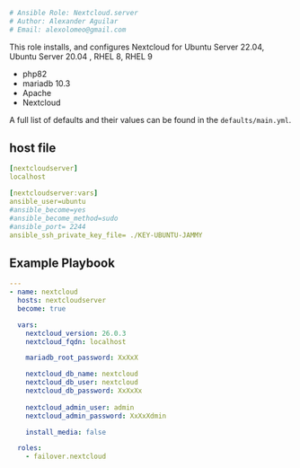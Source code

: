 ```yml
# Ansible Role: Nextcloud.server
# Author: Alexander Aguilar
# Email: alexolomeo@gmail.com
```

This role installs, and configures Nextcloud for Ubuntu Server 22.04, Ubuntu Server 20.04 , RHEL 8, RHEL 9

* php82
* mariadb 10.3
* Apache
* Nextcloud 

A full list of defaults and their values can be found in the `defaults/main.yml`.

## host file
```yml
[nextcloudserver]
localhost

[nextcloudserver:vars]
ansible_user=ubuntu
#ansible_become=yes
#ansible_become_method=sudo
#ansible_port= 2244
ansible_ssh_private_key_file= ./KEY-UBUNTU-JAMMY
```

## Example Playbook


```yml
---
- name: nextcloud
  hosts: nextcloudserver
  become: true

  vars:
    nextcloud_version: 26.0.3
    nextcloud_fqdn: localhost

    mariadb_root_password: XxXxX

    nextcloud_db_name: nextcloud
    nextcloud_db_user: nextcloud
    nextcloud_db_password: XxXxXx
    
    nextcloud_admin_user: admin
    nextcloud_admin_password: XxXxXdmin

    install_media: false

  roles:
    - failover.nextcloud


```

